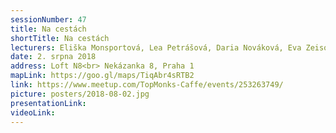 ```yaml
---
sessionNumber: 47
title: Na cestách
shortTitle: Na cestách
lecturers: Eliška Monsportová, Lea Petrášová, Daria Nováková, Eva Zeisová
date: 2. srpna 2018
address: Loft N8<br> Nekázanka 8, Praha 1
mapLink: https://goo.gl/maps/TiqAbr4sRTB2
link: https://www.meetup.com/TopMonks-Caffe/events/253263749/
picture: posters/2018-08-02.jpg
presentationLink:
videoLink:
---
```

